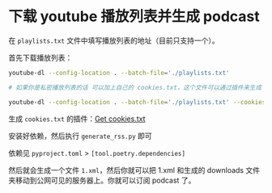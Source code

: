 # 下载 youtube 播放列表并生成 podcast

在 `playlists.txt` 文件中填写播放列表的地址（目前只支持一个）。

首先下载播放列表：

```bash
youtube-dl --config-location . --batch-file='./playlists.txt'

# 如果你是私密播放列表的话 可以加上自己的 cookies.txt，这个文件可以通过插件来生成

youtube-dl --config-location . --batch-file='./playlists.txt' --cookies ".\youtube.com_cookies.txt" 
```

生成 `cookies.txt` 的插件：[Get cookies.txt](https://chrome.google.com/webstore/detail/get-cookiestxt/bgaddhkoddajcdgocldbbfleckgcbcid)


安装好依赖，然后执行 `generate_rss.py` 即可

依赖见 `pyproject.toml` > `[tool.poetry.dependencies]`


然后就会生成一个文件 `1.xml`，然后你就可以把 1.xml 和生成的 downloads 文件夹移动到公网可见的服务器上。你就可以订阅 podcast 了。
